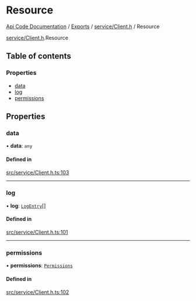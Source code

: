 # Resource
[Api Code Documentation](../README.md) / [Exports](../modules.md) / [service/Client.h](../modules/service_Client_h.md) / Resource

[service/Client.h](../modules/service_Client_h.md).Resource

## Table of contents

### Properties

- [data](service_Client_h.Resource.md#data)
- [log](service_Client_h.Resource.md#log)
- [permissions](service_Client_h.Resource.md#permissions)

## Properties

### data

• **data**: `any`

#### Defined in

[src/service/Client.h.ts:103](https://github.com/openkfw/TruBudget/blob/c993c60c/api/src/service/Client.h.ts#L103)

___

### log

• **log**: [`LogEntry`](service_Client_h.LogEntry.md)[]

#### Defined in

[src/service/Client.h.ts:101](https://github.com/openkfw/TruBudget/blob/c993c60c/api/src/service/Client.h.ts#L101)

___

### permissions

• **permissions**: [`Permissions`](../modules/authz_types.md#permissions)

#### Defined in

[src/service/Client.h.ts:102](https://github.com/openkfw/TruBudget/blob/c993c60c/api/src/service/Client.h.ts#L102)

